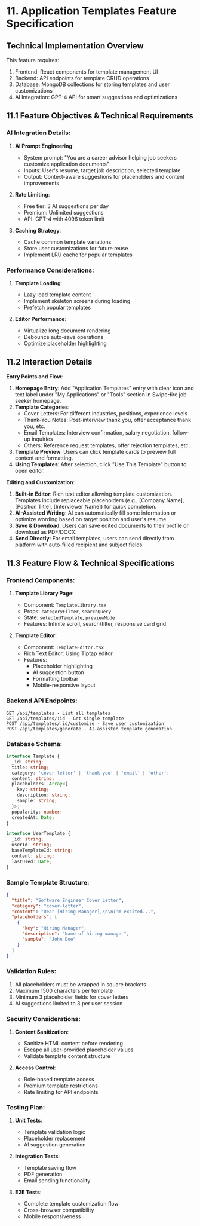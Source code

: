 # 11. Application Templates Feature Specification

## Technical Implementation Overview
This feature requires:
1. Frontend: React components for template management UI
2. Backend: API endpoints for template CRUD operations  
3. Database: MongoDB collections for storing templates and user customizations
4. AI Integration: GPT-4 API for smart suggestions and optimizations

## 11.1 Feature Objectives & Technical Requirements
### AI Integration Details:
1. **AI Prompt Engineering**:
   - System prompt: "You are a career advisor helping job seekers customize application documents"
   - Inputs: User's resume, target job description, selected template
   - Output: Context-aware suggestions for placeholders and content improvements

2. **Rate Limiting**:
   - Free tier: 3 AI suggestions per day
   - Premium: Unlimited suggestions
   - API: GPT-4 with 4096 token limit

3. **Caching Strategy**:
   - Cache common template variations
   - Store user customizations for future reuse
   - Implement LRU cache for popular templates

### Performance Considerations:
1. **Template Loading**:
   - Lazy load template content
   - Implement skeleton screens during loading
   - Prefetch popular templates

2. **Editor Performance**:
   - Virtualize long document rendering
   - Debounce auto-save operations
   - Optimize placeholder highlighting

## 11.2 Interaction Details

**Entry Points and Flow**:
1. **Homepage Entry**: Add "Application Templates" entry with clear icon and text label under "My Applications" or "Tools" section in SwipeHire job seeker homepage.
2. **Template Categories**:
   - Cover Letters: For different industries, positions, experience levels
   - Thank-You Notes: Post-interview thank you, offer acceptance thank you, etc.
   - Email Templates: Interview confirmation, salary negotiation, follow-up inquiries
   - Others: Reference request templates, offer rejection templates, etc.
3. **Template Preview**: Users can click template cards to preview full content and formatting.
4. **Using Templates**: After selection, click "Use This Template" button to open editor.

**Editing and Customization**:
1. **Built-in Editor**: Rich text editor allowing template customization. Templates include replaceable placeholders (e.g., [Company Name], [Position Title], [Interviewer Name]) for quick completion.
2. **AI-Assisted Writing**: AI can automatically fill some information or optimize wording based on target position and user's resume.
3. **Save & Download**: Users can save edited documents to their profile or download as PDF/DOCX.
4. **Send Directly**: For email templates, users can send directly from platform with auto-filled recipient and subject fields.

## 11.3 Feature Flow & Technical Specifications

### Frontend Components:
1. **Template Library Page**:
   - Component: `TemplateLibrary.tsx`
   - Props: `categoryFilter`, `searchQuery`
   - State: `selectedTemplate`, `previewMode`
   - Features: Infinite scroll, search/filter, responsive card grid

2. **Template Editor**:
   - Component: `TemplateEditor.tsx`
   - Rich Text Editor: Using Tiptap editor
   - Features: 
     - Placeholder highlighting
     - AI suggestion button
     - Formatting toolbar
     - Mobile-responsive layout

### Backend API Endpoints:
```
GET /api/templates - List all templates
GET /api/templates/:id - Get single template
POST /api/templates/:id/customize - Save user customization 
POST /api/templates/generate - AI-assisted template generation
```

### Database Schema:
```typescript
interface Template {
  _id: string;
  title: string;
  category: 'cover-letter' | 'thank-you' | 'email' | 'other';
  content: string;
  placeholders: Array<{
    key: string;
    description: string;
    sample: string;
  }>;
  popularity: number;
  createdAt: Date;
}

interface UserTemplate {
  _id: string;
  userId: string;
  baseTemplateId: string;
  content: string;
  lastUsed: Date;
}
```

### Sample Template Structure:
```json
{
  "title": "Software Engineer Cover Letter",
  "category": "cover-letter",
  "content": "Dear [Hiring Manager],\n\nI'm excited...",
  "placeholders": [
    {
      "key": "Hiring Manager",
      "description": "Name of hiring manager",
      "sample": "John Doe"
    }
  ]
}
```

### Validation Rules:
1. All placeholders must be wrapped in square brackets
2. Maximum 1500 characters per template
3. Minimum 3 placeholder fields for cover letters
4. AI suggestions limited to 3 per user session

### Security Considerations:
1. **Content Sanitization**:
   - Sanitize HTML content before rendering
   - Escape all user-provided placeholder values
   - Validate template content structure

2. **Access Control**:
   - Role-based template access
   - Premium template restrictions
   - Rate limiting for API endpoints

### Testing Plan:
1. **Unit Tests**:
   - Template validation logic
   - Placeholder replacement
   - AI suggestion generation

2. **Integration Tests**:
   - Template saving flow
   - PDF generation
   - Email sending functionality

3. **E2E Tests**:
   - Complete template customization flow
   - Cross-browser compatibility
   - Mobile responsiveness
